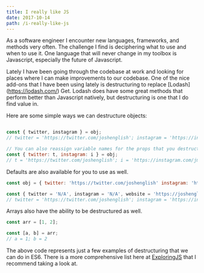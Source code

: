 ```yaml
---
title: I really like JS
date: 2017-10-14
path: /i-really-like-js
---
```


As a software engineer I encounter new languages, frameworks, and methods very often.  The challenge I find is deciphering what to use and when to use it.  One language that will never change in my toolbox is Javascript, especially the future of Javascript.

Lately I have been going through the codebase at work and looking for places where I can make improvements to our codebase.  One of the nice add-ons that I have been using lately is destructuring to replace [Lodash] (https://lodash.com/) Get.  Lodash does have some great methods that perform better than Javascript natively, but destructuring is one that I do find value in.

Here are some simple ways we can destructure objects:

```javascript

const { twitter, instagram } = obj;
// twitter = 'https://twitter.com/joshenglish'; instagram = 'https://instagram.com/jmenglis'

// You can also reassign variable names for the props that you destructure
const { twitter: t, instagram: i } = obj;
// t = 'https://twitter.com/joshenglish'; i = 'https://instagram.com/jmenglis'
```

Defaults are also available for you to use as well.

```javascript
const obj = { twitter: 'https://twitter.com/joshenglish' instagram: 'https://instagram.com/jmenglis' };

const { twitter = 'N/A', instagram = 'N/A', website = 'https://joshenglish.com' } = obj;
// twitter = 'https://twitter.com/joshenglish'; instagram = 'https://instagram.com/jmenglis'; website = 'https://joshenglish.com'
```

Arrays also have the ability to be destructured as well.

```javascript
const arr = [1, 2];

const [a, b] = arr;
// a = 1; b = 2
```

The above code represents just a few examples of destructuring that we can do in ES6.  There is a more comprehensive list here at [ExploringJS](http://exploringjs.com/es6/ch_destructuring.html#ch_destructuring) that I recommend taking a look at.
